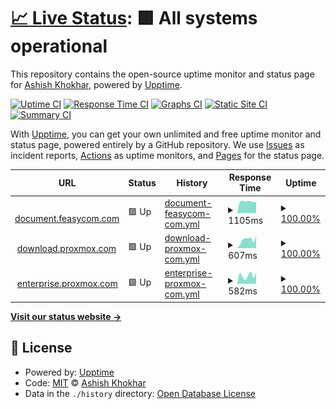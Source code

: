 # [📈 Live Status](https://ashish-khokhar.github.io/web-watch): <!--live status--> **🟩 All systems operational**

This repository contains the open-source uptime monitor and status page for [Ashish Khokhar](ashishkhokhar.com), powered by [Upptime](https://github.com/upptime/upptime).

[![Uptime CI](https://github.com/ashish-khokhar/web-watch/workflows/Uptime%20CI/badge.svg)](https://github.com/ashish-khokhar/web-watch/actions?query=workflow%3A%22Uptime+CI%22)
[![Response Time CI](https://github.com/ashish-khokhar/web-watch/workflows/Response%20Time%20CI/badge.svg)](https://github.com/ashish-khokhar/web-watch/actions?query=workflow%3A%22Response+Time+CI%22)
[![Graphs CI](https://github.com/ashish-khokhar/web-watch/workflows/Graphs%20CI/badge.svg)](https://github.com/ashish-khokhar/web-watch/actions?query=workflow%3A%22Graphs+CI%22)
[![Static Site CI](https://github.com/ashish-khokhar/web-watch/workflows/Static%20Site%20CI/badge.svg)](https://github.com/ashish-khokhar/web-watch/actions?query=workflow%3A%22Static+Site+CI%22)
[![Summary CI](https://github.com/ashish-khokhar/web-watch/workflows/Summary%20CI/badge.svg)](https://github.com/ashish-khokhar/web-watch/actions?query=workflow%3A%22Summary+CI%22)

With [Upptime](https://upptime.js.org), you can get your own unlimited and free uptime monitor and status page, powered entirely by a GitHub repository. We use [Issues](https://github.com/ashish-khokhar/web-watch/issues) as incident reports, [Actions](https://github.com/ashish-khokhar/web-watch/actions) as uptime monitors, and [Pages](https://ashish-khokhar.github.io/web-watch) for the status page.

<!--start: status pages-->
<!-- This summary is generated by Upptime (https://github.com/upptime/upptime) -->
<!-- Do not edit this manually, your changes will be overwritten -->
<!-- prettier-ignore -->
| URL | Status | History | Response Time | Uptime |
| --- | ------ | ------- | ------------- | ------ |
| <img alt="" src="https://icons.duckduckgo.com/ip3/document.feasycom.com.ico" height="13"> [document.feasycom.com](https://document.feasycom.com) | 🟩 Up | [document-feasycom-com.yml](https://github.com/ashish-khokhar/web-watch/commits/HEAD/history/document-feasycom-com.yml) | <details><summary><img alt="Response time graph" src="./graphs/document-feasycom-com/response-time-week.png" height="20"> 1105ms</summary><br><a href="https://ashish-khokhar.github.io/web-watch/history/document-feasycom-com"><img alt="Response time 1057" src="https://img.shields.io/endpoint?url=https%3A%2F%2Fraw.githubusercontent.com%2Fashish-khokhar%2Fweb-watch%2FHEAD%2Fapi%2Fdocument-feasycom-com%2Fresponse-time.json"></a><br><a href="https://ashish-khokhar.github.io/web-watch/history/document-feasycom-com"><img alt="24-hour response time 1073" src="https://img.shields.io/endpoint?url=https%3A%2F%2Fraw.githubusercontent.com%2Fashish-khokhar%2Fweb-watch%2FHEAD%2Fapi%2Fdocument-feasycom-com%2Fresponse-time-day.json"></a><br><a href="https://ashish-khokhar.github.io/web-watch/history/document-feasycom-com"><img alt="7-day response time 1105" src="https://img.shields.io/endpoint?url=https%3A%2F%2Fraw.githubusercontent.com%2Fashish-khokhar%2Fweb-watch%2FHEAD%2Fapi%2Fdocument-feasycom-com%2Fresponse-time-week.json"></a><br><a href="https://ashish-khokhar.github.io/web-watch/history/document-feasycom-com"><img alt="30-day response time 1021" src="https://img.shields.io/endpoint?url=https%3A%2F%2Fraw.githubusercontent.com%2Fashish-khokhar%2Fweb-watch%2FHEAD%2Fapi%2Fdocument-feasycom-com%2Fresponse-time-month.json"></a><br><a href="https://ashish-khokhar.github.io/web-watch/history/document-feasycom-com"><img alt="1-year response time 1057" src="https://img.shields.io/endpoint?url=https%3A%2F%2Fraw.githubusercontent.com%2Fashish-khokhar%2Fweb-watch%2FHEAD%2Fapi%2Fdocument-feasycom-com%2Fresponse-time-year.json"></a></details> | <details><summary><a href="https://ashish-khokhar.github.io/web-watch/history/document-feasycom-com">100.00%</a></summary><a href="https://ashish-khokhar.github.io/web-watch/history/document-feasycom-com"><img alt="All-time uptime 99.29%" src="https://img.shields.io/endpoint?url=https%3A%2F%2Fraw.githubusercontent.com%2Fashish-khokhar%2Fweb-watch%2FHEAD%2Fapi%2Fdocument-feasycom-com%2Fuptime.json"></a><br><a href="https://ashish-khokhar.github.io/web-watch/history/document-feasycom-com"><img alt="24-hour uptime 100.00%" src="https://img.shields.io/endpoint?url=https%3A%2F%2Fraw.githubusercontent.com%2Fashish-khokhar%2Fweb-watch%2FHEAD%2Fapi%2Fdocument-feasycom-com%2Fuptime-day.json"></a><br><a href="https://ashish-khokhar.github.io/web-watch/history/document-feasycom-com"><img alt="7-day uptime 100.00%" src="https://img.shields.io/endpoint?url=https%3A%2F%2Fraw.githubusercontent.com%2Fashish-khokhar%2Fweb-watch%2FHEAD%2Fapi%2Fdocument-feasycom-com%2Fuptime-week.json"></a><br><a href="https://ashish-khokhar.github.io/web-watch/history/document-feasycom-com"><img alt="30-day uptime 99.67%" src="https://img.shields.io/endpoint?url=https%3A%2F%2Fraw.githubusercontent.com%2Fashish-khokhar%2Fweb-watch%2FHEAD%2Fapi%2Fdocument-feasycom-com%2Fuptime-month.json"></a><br><a href="https://ashish-khokhar.github.io/web-watch/history/document-feasycom-com"><img alt="1-year uptime 99.29%" src="https://img.shields.io/endpoint?url=https%3A%2F%2Fraw.githubusercontent.com%2Fashish-khokhar%2Fweb-watch%2FHEAD%2Fapi%2Fdocument-feasycom-com%2Fuptime-year.json"></a></details>
| <img alt="" src="https://icons.duckduckgo.com/ip3/download.proxmox.com.ico" height="13"> [download.proxmox.com](http://download.proxmox.com) | 🟩 Up | [download-proxmox-com.yml](https://github.com/ashish-khokhar/web-watch/commits/HEAD/history/download-proxmox-com.yml) | <details><summary><img alt="Response time graph" src="./graphs/download-proxmox-com/response-time-week.png" height="20"> 607ms</summary><br><a href="https://ashish-khokhar.github.io/web-watch/history/download-proxmox-com"><img alt="Response time 578" src="https://img.shields.io/endpoint?url=https%3A%2F%2Fraw.githubusercontent.com%2Fashish-khokhar%2Fweb-watch%2FHEAD%2Fapi%2Fdownload-proxmox-com%2Fresponse-time.json"></a><br><a href="https://ashish-khokhar.github.io/web-watch/history/download-proxmox-com"><img alt="24-hour response time 869" src="https://img.shields.io/endpoint?url=https%3A%2F%2Fraw.githubusercontent.com%2Fashish-khokhar%2Fweb-watch%2FHEAD%2Fapi%2Fdownload-proxmox-com%2Fresponse-time-day.json"></a><br><a href="https://ashish-khokhar.github.io/web-watch/history/download-proxmox-com"><img alt="7-day response time 607" src="https://img.shields.io/endpoint?url=https%3A%2F%2Fraw.githubusercontent.com%2Fashish-khokhar%2Fweb-watch%2FHEAD%2Fapi%2Fdownload-proxmox-com%2Fresponse-time-week.json"></a><br><a href="https://ashish-khokhar.github.io/web-watch/history/download-proxmox-com"><img alt="30-day response time 600" src="https://img.shields.io/endpoint?url=https%3A%2F%2Fraw.githubusercontent.com%2Fashish-khokhar%2Fweb-watch%2FHEAD%2Fapi%2Fdownload-proxmox-com%2Fresponse-time-month.json"></a><br><a href="https://ashish-khokhar.github.io/web-watch/history/download-proxmox-com"><img alt="1-year response time 578" src="https://img.shields.io/endpoint?url=https%3A%2F%2Fraw.githubusercontent.com%2Fashish-khokhar%2Fweb-watch%2FHEAD%2Fapi%2Fdownload-proxmox-com%2Fresponse-time-year.json"></a></details> | <details><summary><a href="https://ashish-khokhar.github.io/web-watch/history/download-proxmox-com">100.00%</a></summary><a href="https://ashish-khokhar.github.io/web-watch/history/download-proxmox-com"><img alt="All-time uptime 99.98%" src="https://img.shields.io/endpoint?url=https%3A%2F%2Fraw.githubusercontent.com%2Fashish-khokhar%2Fweb-watch%2FHEAD%2Fapi%2Fdownload-proxmox-com%2Fuptime.json"></a><br><a href="https://ashish-khokhar.github.io/web-watch/history/download-proxmox-com"><img alt="24-hour uptime 100.00%" src="https://img.shields.io/endpoint?url=https%3A%2F%2Fraw.githubusercontent.com%2Fashish-khokhar%2Fweb-watch%2FHEAD%2Fapi%2Fdownload-proxmox-com%2Fuptime-day.json"></a><br><a href="https://ashish-khokhar.github.io/web-watch/history/download-proxmox-com"><img alt="7-day uptime 100.00%" src="https://img.shields.io/endpoint?url=https%3A%2F%2Fraw.githubusercontent.com%2Fashish-khokhar%2Fweb-watch%2FHEAD%2Fapi%2Fdownload-proxmox-com%2Fuptime-week.json"></a><br><a href="https://ashish-khokhar.github.io/web-watch/history/download-proxmox-com"><img alt="30-day uptime 99.94%" src="https://img.shields.io/endpoint?url=https%3A%2F%2Fraw.githubusercontent.com%2Fashish-khokhar%2Fweb-watch%2FHEAD%2Fapi%2Fdownload-proxmox-com%2Fuptime-month.json"></a><br><a href="https://ashish-khokhar.github.io/web-watch/history/download-proxmox-com"><img alt="1-year uptime 99.98%" src="https://img.shields.io/endpoint?url=https%3A%2F%2Fraw.githubusercontent.com%2Fashish-khokhar%2Fweb-watch%2FHEAD%2Fapi%2Fdownload-proxmox-com%2Fuptime-year.json"></a></details>
| <img alt="" src="https://icons.duckduckgo.com/ip3/enterprise.proxmox.com.ico" height="13"> [enterprise.proxmox.com](https://enterprise.proxmox.com) | 🟩 Up | [enterprise-proxmox-com.yml](https://github.com/ashish-khokhar/web-watch/commits/HEAD/history/enterprise-proxmox-com.yml) | <details><summary><img alt="Response time graph" src="./graphs/enterprise-proxmox-com/response-time-week.png" height="20"> 582ms</summary><br><a href="https://ashish-khokhar.github.io/web-watch/history/enterprise-proxmox-com"><img alt="Response time 583" src="https://img.shields.io/endpoint?url=https%3A%2F%2Fraw.githubusercontent.com%2Fashish-khokhar%2Fweb-watch%2FHEAD%2Fapi%2Fenterprise-proxmox-com%2Fresponse-time.json"></a><br><a href="https://ashish-khokhar.github.io/web-watch/history/enterprise-proxmox-com"><img alt="24-hour response time 776" src="https://img.shields.io/endpoint?url=https%3A%2F%2Fraw.githubusercontent.com%2Fashish-khokhar%2Fweb-watch%2FHEAD%2Fapi%2Fenterprise-proxmox-com%2Fresponse-time-day.json"></a><br><a href="https://ashish-khokhar.github.io/web-watch/history/enterprise-proxmox-com"><img alt="7-day response time 582" src="https://img.shields.io/endpoint?url=https%3A%2F%2Fraw.githubusercontent.com%2Fashish-khokhar%2Fweb-watch%2FHEAD%2Fapi%2Fenterprise-proxmox-com%2Fresponse-time-week.json"></a><br><a href="https://ashish-khokhar.github.io/web-watch/history/enterprise-proxmox-com"><img alt="30-day response time 591" src="https://img.shields.io/endpoint?url=https%3A%2F%2Fraw.githubusercontent.com%2Fashish-khokhar%2Fweb-watch%2FHEAD%2Fapi%2Fenterprise-proxmox-com%2Fresponse-time-month.json"></a><br><a href="https://ashish-khokhar.github.io/web-watch/history/enterprise-proxmox-com"><img alt="1-year response time 583" src="https://img.shields.io/endpoint?url=https%3A%2F%2Fraw.githubusercontent.com%2Fashish-khokhar%2Fweb-watch%2FHEAD%2Fapi%2Fenterprise-proxmox-com%2Fresponse-time-year.json"></a></details> | <details><summary><a href="https://ashish-khokhar.github.io/web-watch/history/enterprise-proxmox-com">100.00%</a></summary><a href="https://ashish-khokhar.github.io/web-watch/history/enterprise-proxmox-com"><img alt="All-time uptime 99.98%" src="https://img.shields.io/endpoint?url=https%3A%2F%2Fraw.githubusercontent.com%2Fashish-khokhar%2Fweb-watch%2FHEAD%2Fapi%2Fenterprise-proxmox-com%2Fuptime.json"></a><br><a href="https://ashish-khokhar.github.io/web-watch/history/enterprise-proxmox-com"><img alt="24-hour uptime 100.00%" src="https://img.shields.io/endpoint?url=https%3A%2F%2Fraw.githubusercontent.com%2Fashish-khokhar%2Fweb-watch%2FHEAD%2Fapi%2Fenterprise-proxmox-com%2Fuptime-day.json"></a><br><a href="https://ashish-khokhar.github.io/web-watch/history/enterprise-proxmox-com"><img alt="7-day uptime 100.00%" src="https://img.shields.io/endpoint?url=https%3A%2F%2Fraw.githubusercontent.com%2Fashish-khokhar%2Fweb-watch%2FHEAD%2Fapi%2Fenterprise-proxmox-com%2Fuptime-week.json"></a><br><a href="https://ashish-khokhar.github.io/web-watch/history/enterprise-proxmox-com"><img alt="30-day uptime 99.94%" src="https://img.shields.io/endpoint?url=https%3A%2F%2Fraw.githubusercontent.com%2Fashish-khokhar%2Fweb-watch%2FHEAD%2Fapi%2Fenterprise-proxmox-com%2Fuptime-month.json"></a><br><a href="https://ashish-khokhar.github.io/web-watch/history/enterprise-proxmox-com"><img alt="1-year uptime 99.98%" src="https://img.shields.io/endpoint?url=https%3A%2F%2Fraw.githubusercontent.com%2Fashish-khokhar%2Fweb-watch%2FHEAD%2Fapi%2Fenterprise-proxmox-com%2Fuptime-year.json"></a></details>

<!--end: status pages-->

[**Visit our status website →**](https://ashish-khokhar.github.io/web-watch)

## 📄 License

- Powered by: [Upptime](https://github.com/upptime/upptime)
- Code: [MIT](./LICENSE) © [Ashish Khokhar](ashishkhokhar.com)
- Data in the `./history` directory: [Open Database License](https://opendatacommons.org/licenses/odbl/1-0/)
